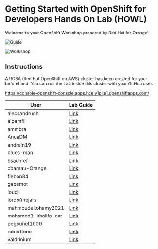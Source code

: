 # Getting Started with OpenShift for Developers Hands On Lab (HOWL)

Welcome to your OpenShift Workshop prepared by Red Hat for Orange!


![Guide](guide.png)

![Workshop](topology.png)

## Instructions

A ROSA (Red Hat OpenShift on AWS) cluster has been created for your beforehand. You can run the Lab inside this cluster with your GitHub user.

https://console-openshift-console.apps.hce.y1pl.p1.openshiftapps.com/


| User      | Lab Guide |
| ----------- | ----------- |
|alecsandrugh|[Link](https://redhat-scholars.github.io/openshift-starter-guides/rhs-openshift-starter-guides/4.8/index.html?CLUSTER_SUBDOMAIN=apps.hce.y1pl.p1.openshiftapps.com&PROJECT=workshop-alecsandrugh&USERNAME=alecsandrugh)|
|alpamfil|[Link](https://redhat-scholars.github.io/openshift-starter-guides/rhs-openshift-starter-guides/4.8/index.html?CLUSTER_SUBDOMAIN=apps.hce.y1pl.p1.openshiftapps.com&PROJECT=workshop-alpamfil&USERNAME=alpamfil)|
|ammbra|[Link](https://redhat-scholars.github.io/openshift-starter-guides/rhs-openshift-starter-guides/4.8/index.html?CLUSTER_SUBDOMAIN=apps.hce.y1pl.p1.openshiftapps.com&PROJECT=workshop-ammbra&USERNAME=ammbra)|
|AncaDM|[Link](https://redhat-scholars.github.io/openshift-starter-guides/rhs-openshift-starter-guides/4.8/index.html?CLUSTER_SUBDOMAIN=apps.hce.y1pl.p1.openshiftapps.com&PROJECT=workshop-ancadm&USERNAME=AncaDM)|
|andrein19|[Link](https://redhat-scholars.github.io/openshift-starter-guides/rhs-openshift-starter-guides/4.8/index.html?CLUSTER_SUBDOMAIN=apps.hce.y1pl.p1.openshiftapps.com&PROJECT=workshop-andrein19&USERNAME=andrein19)|
|blues-man|[Link](https://redhat-scholars.github.io/openshift-starter-guides/rhs-openshift-starter-guides/4.8/index.html?CLUSTER_SUBDOMAIN=apps.hce.y1pl.p1.openshiftapps.com&PROJECT=workshop-blues-man&USERNAME=blues-man)|
|bsachref|[Link](https://redhat-scholars.github.io/openshift-starter-guides/rhs-openshift-starter-guides/4.8/index.html?CLUSTER_SUBDOMAIN=apps.hce.y1pl.p1.openshiftapps.com&PROJECT=workshop-bsachref&USERNAME=bsachref)|
|cbareau-Orange|[Link](https://redhat-scholars.github.io/openshift-starter-guides/rhs-openshift-starter-guides/4.8/index.html?CLUSTER_SUBDOMAIN=apps.hce.y1pl.p1.openshiftapps.com&PROJECT=workshop-cbareau-orange&USERNAME=cbareau-Orange)|
|flebon84|[Link](https://redhat-scholars.github.io/openshift-starter-guides/rhs-openshift-starter-guides/4.8/index.html?CLUSTER_SUBDOMAIN=apps.hce.y1pl.p1.openshiftapps.com&PROJECT=workshop-flebon84&USERNAME=flebon84)|
|gabemot|[Link](https://redhat-scholars.github.io/openshift-starter-guides/rhs-openshift-starter-guides/4.8/index.html?CLUSTER_SUBDOMAIN=apps.hce.y1pl.p1.openshiftapps.com&PROJECT=workshop-gabemot&USERNAME=gabemot)|
|ioudji|[Link](https://redhat-scholars.github.io/openshift-starter-guides/rhs-openshift-starter-guides/4.8/index.html?CLUSTER_SUBDOMAIN=apps.hce.y1pl.p1.openshiftapps.com&PROJECT=workshop-ioudji&USERNAME=ioudji)|
|lordofthejars|[Link](https://redhat-scholars.github.io/openshift-starter-guides/rhs-openshift-starter-guides/4.8/index.html?CLUSTER_SUBDOMAIN=apps.hce.y1pl.p1.openshiftapps.com&PROJECT=workshop-lordofthejars&USERNAME=lordofthejars)|
|mahmoudeltohamy2021|[Link](https://redhat-scholars.github.io/openshift-starter-guides/rhs-openshift-starter-guides/4.8/index.html?CLUSTER_SUBDOMAIN=apps.hce.y1pl.p1.openshiftapps.com&PROJECT=workshop-mahmoudeltohamy2021&USERNAME=mahmoudeltohamy2021)|
|mohamed1-khalifa-ext|[Link](https://redhat-scholars.github.io/openshift-starter-guides/rhs-openshift-starter-guides/4.8/index.html?CLUSTER_SUBDOMAIN=apps.hce.y1pl.p1.openshiftapps.com&PROJECT=workshop-mohamed1-khalifa-ext&USERNAME=mohamed1-khalifa-ext)|
|pegounet1000|[Link](https://redhat-scholars.github.io/openshift-starter-guides/rhs-openshift-starter-guides/4.8/index.html?CLUSTER_SUBDOMAIN=apps.hce.y1pl.p1.openshiftapps.com&PROJECT=workshop-pegounet1000&USERNAME=pegounet1000)|
|roberttone|[Link](https://redhat-scholars.github.io/openshift-starter-guides/rhs-openshift-starter-guides/4.8/index.html?CLUSTER_SUBDOMAIN=apps.hce.y1pl.p1.openshiftapps.com&PROJECT=workshop-roberttone&USERNAME=roberttone)|
|valdrinium|[Link](https://redhat-scholars.github.io/openshift-starter-guides/rhs-openshift-starter-guides/4.8/index.html?CLUSTER_SUBDOMAIN=apps.hce.y1pl.p1.openshiftapps.com&PROJECT=workshop-valdrinium&USERNAME=valdrinium)|

